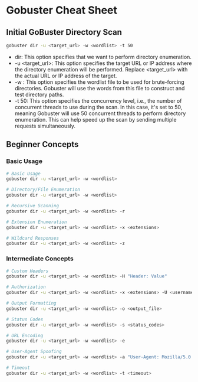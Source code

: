 # Gobuster Cheat Sheet

## Initial GoBuster Directory Scan
```bash
gobuster dir -u <target_url> -w <wordlist> -t 50
```
- dir: This option specifies that we want to perform directory enumeration.
- -u <target_url>: This option specifies the target URL or IP address where the directory enumeration will be performed. Replace <target_url> with the actual URL or IP address of the target.
- -w <wordlist>: This option specifies the wordlist file to be used for brute-forcing directories. Gobuster will use the words from this file to construct and test directory paths.
- -t 50: This option specifies the concurrency level, i.e., the number of concurrent threads to use during the scan. In this case, it's set to 50, meaning Gobuster will use 50 concurrent threads to perform directory enumeration. This can help speed up the scan by sending multiple requests simultaneously.

## Beginner Concepts

### Basic Usage
```bash
# Basic Usage
gobuster dir -u <target_url> -w <wordlist>

# Directory/File Enumeration
gobuster dir -u <target_url> -w <wordlist>

# Recursive Scanning
gobuster dir -u <target_url> -w <wordlist> -r

# Extension Enumeration
gobuster dir -u <target_url> -w <wordlist> -x <extensions>

# Wildcard Responses
gobuster dir -u <target_url> -w <wordlist> -z

```
### Intermediate Concepts
```bash
# Custom Headers
gobuster dir -u <target_url> -w <wordlist> -H "Header: Value"

# Authorization
gobuster dir -u <target_url> -w <wordlist> -x <extensions> -U <username> -P <password>

# Output Formatting
gobuster dir -u <target_url> -w <wordlist> -o <output_file>

# Status Codes
gobuster dir -u <target_url> -w <wordlist> -s <status_codes>

# URL Encoding
gobuster dir -u <target_url> -w <wordlist> -e

# User-Agent Spoofing
gobuster dir -u <target_url> -w <wordlist> -a "User-Agent: Mozilla/5.0 (Windows NT 10.0; Win64; x64)"

# Timeout
gobuster dir -u <target_url> -w <wordlist> -t <timeout>

```
